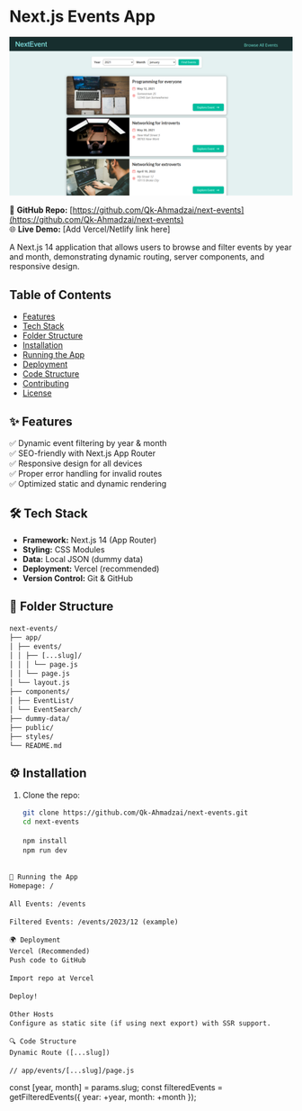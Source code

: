 # Next.js Events App

![Project Screenshot](https://raw.githubusercontent.com/Qk-Ahmadzai/next-events/refs/heads/main/Screenshot.PNG)

🚀 **GitHub Repo:** [https://github.com/Qk-Ahmadzai/next-events](https://github.com/Qk-Ahmadzai/next-events)  
🌐 **Live Demo:** [Add Vercel/Netlify link here]

A Next.js 14 application that allows users to browse and filter events by year and month, demonstrating dynamic routing, server components, and responsive design.

## Table of Contents
- [Features](#features)
- [Tech Stack](#tech-stack)
- [Folder Structure](#folder-structure)
- [Installation](#installation)
- [Running the App](#running-the-app)
- [Deployment](#deployment)
- [Code Structure](#code-structure)
- [Contributing](#contributing)
- [License](#license)

## ✨ Features
✅ Dynamic event filtering by year & month  
✅ SEO-friendly with Next.js App Router  
✅ Responsive design for all devices  
✅ Proper error handling for invalid routes  
✅ Optimized static and dynamic rendering  

## 🛠 Tech Stack
- **Framework:** Next.js 14 (App Router)
- **Styling:** CSS Modules
- **Data:** Local JSON (dummy data)
- **Deployment:** Vercel (recommended)
- **Version Control:** Git & GitHub

## 📂 Folder Structure
```
next-events/
├── app/
│ ├── events/
│ │ ├── [...slug]/
│ │ │ └── page.js
│ │ └── page.js
│ └── layout.js
├── components/
│ ├── EventList/
│ └── EventSearch/
├── dummy-data/
├── public/
├── styles/
└── README.md
```


## ⚙️ Installation
1. Clone the repo:
   ```bash
   git clone https://github.com/Qk-Ahmadzai/next-events.git
   cd next-events

   npm install
   npm run dev
```

🚀 Running the App
Homepage: /

All Events: /events

Filtered Events: /events/2023/12 (example)

🌍 Deployment
Vercel (Recommended)
Push code to GitHub

Import repo at Vercel

Deploy!

Other Hosts
Configure as static site (if using next export) with SSR support.

🔍 Code Structure
Dynamic Route ([...slug])

// app/events/[...slug]/page.js
```
const [year, month] = params.slug;
const filteredEvents = getFilteredEvents({ year: +year, month: +month });
```

